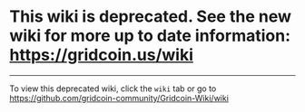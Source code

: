 # This wiki is deprecated. See the new wiki for more up to date information: https://gridcoin.us/wiki


---
To view this deprecated wiki, click the `wiki` tab or go to https://github.com/gridcoin-community/Gridcoin-Wiki/wiki
